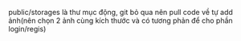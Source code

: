 <p>public/storages là thư mục động, git bỏ qua nên pull code về tự add ảnh(nên chọn 2 ảnh cùng kích thước và có tương phản để cho phần login/regis)</p>
